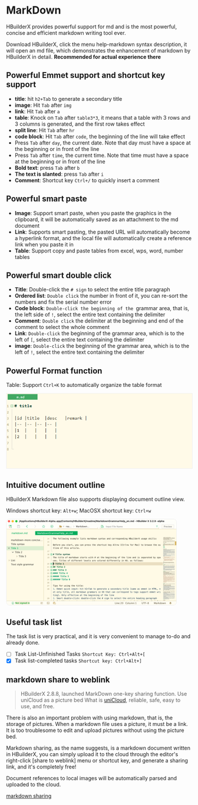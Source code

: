 # MarkDown

HBuilderX provides powerful support for md and is the most powerful, concise and efficient markdown writing tool ever.

Download HBuilderX, click the menu help-markdown syntax description, it will open an md file, which demonstrates the enhancement of markdown by HBuilderX in detail.
**Recommended for actual experience there**

## Powerful Emmet support and shortcut key support

- **title**:  hit `h2+Tab` to generate a secondary title
- **image**: Hit `Tab` after `img`
- **link**: Hit `Tab` after `a`
- **table**: Knock on `Tab` after `table3*3`, it means that a table with 3 rows and 3 columns is generated, and the first row takes effect
- **split line**: Hit `Tab` after `hr`
- **code block**: Hit `Tab` after `code`, the beginning of the line will take effect
- Press `Tab` after `day`, the current date. Note that day must have a space at the beginning or in front of the line
- Press `Tab` after `time`, the current time. Note that time must have a space at the beginning or in front of the line
- **Bold text**: press `Tab` after `b`
- **The text is slanted**: press `Tab` after `i`
- **Comment**: Shortcut key `Ctrl+/` to quickly insert a comment

## Powerful smart paste

- **Image**: Support smart paste, when you paste the graphics in the clipboard, it will be automatically saved as an attachment to the md document
- **Link**: Supports smart pasting, the pasted URL will automatically become a hyperlink format, and the local file will automatically create a reference link when you paste it in
- **Table**: Support copy and paste tables from excel, wps, word, number tables

## Powerful smart double click

- **Title**: Double-click the `# sign` to select the entire title paragraph
- **Ordered list**: `Double click` the number in front of it, you can re-sort the numbers and fix the serial number error
- **Code block**: `Double-click the beginning of the `grammar area, that is, the left side of `!`, select the entire text containing the delimiter
- **Comment**: `Double click` the delimiter at the beginning and end of the comment to select the whole comment
- **Link**: `Double-click` the beginning of the grammar area, which is to the left of `[`, select the entire text containing the delimiter
- **image**: `Double-click` the beginning of the grammar area, which is to the left of `!`, select the entire text containing the delimiter

## Powerful Format function

Table: Support `Ctrl+K` to automatically organize the table format

<img src="/static/snapshots/tutorial/markdown/markdown_table_format.gif" style="border: 1px solid #eee;"/>

## Intuitive document outline

HBuilderX Markdown file also supports displaying document outline view.

Windows shortcut key: `Alt+w`; MacOSX shortcut key: `Ctrl+w`

<img src="/static/snapshots/tutorial/markdown/markdown_outline_en.png" style="zoom: 45%;border-radius: 20px;border: 1px solid #eee;"/>

## Useful task list

The task list is very practical, and it is very convenient to manage to-do and already done.

- [ ] Task List-Unfinished Tasks `Shortcut Key: Ctrl+Alt+[`
- [x] Task list-completed tasks `Shortcut key: Ctrl+Alt+]`

## markdown share to weblink

> HBuilderX 2.8.8, launched MarkDown one-key sharing function. Use uniCloud as a picture bed What is [uniCloud](https://uniapp.dcloud.io/uniCloud/README), reliable, safe, easy to use, and free.

There is also an important problem with using markdown, that is, the storage of pictures. When a markdown file uses a picture, it must be a link. It is too troublesome to edit and upload pictures without using the picture bed.

Markdown sharing, as the name suggests, is a markdown document written in HBuilderX, you can simply upload it to the cloud through the editor's right-click [share to weblink] menu or shortcut key, and generate a sharing link, and it's completely free!

Document references to local images will be automatically parsed and uploaded to the cloud.

[markdown sharing](/Tutorial/extension/markdown_share)